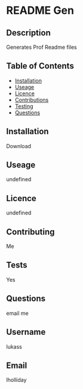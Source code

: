 # README Gen
## Description
Generates Prof Readme files
## Table of Contents
* [Installation](#installation)
* [Useage](#useage)
* [Licence](#licence)
* [Contributions](#contributing)
* [Testing](#tests)
* [Questions](#questions)
## Installation
Download
## Useage
undefined
## Licence
undefined
## Contributing
Me
## Tests
Yes
## Questions
email me
## Username
lukass
## Email
lholliday

